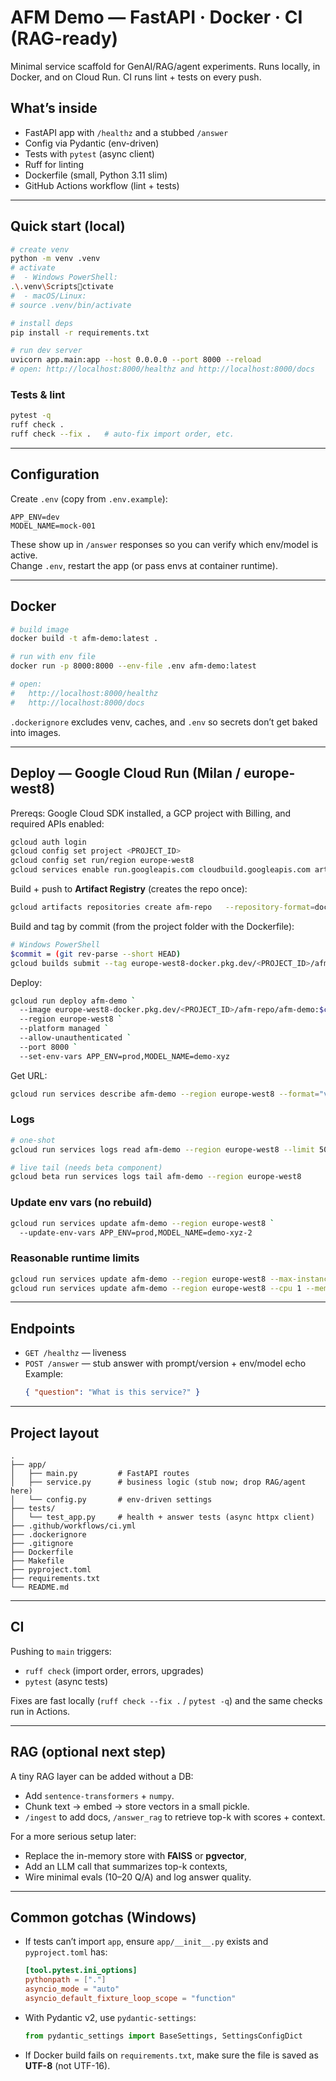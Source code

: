 # AFM Demo — FastAPI · Docker · CI (RAG-ready)

Minimal service scaffold for GenAI/RAG/agent experiments. Runs locally, in Docker, and on Cloud Run. CI runs lint + tests on every push.

## What’s inside
- FastAPI app with `/healthz` and a stubbed `/answer`
- Config via Pydantic (env-driven)
- Tests with `pytest` (async client)
- Ruff for linting
- Dockerfile (small, Python 3.11 slim)
- GitHub Actions workflow (lint + tests)

---

## Quick start (local)

```bash
# create venv
python -m venv .venv
# activate
#  - Windows PowerShell:
.\.venv\Scriptsctivate
#  - macOS/Linux:
# source .venv/bin/activate

# install deps
pip install -r requirements.txt

# run dev server
uvicorn app.main:app --host 0.0.0.0 --port 8000 --reload
# open: http://localhost:8000/healthz and http://localhost:8000/docs
```

### Tests & lint
```bash
pytest -q
ruff check .
ruff check --fix .   # auto-fix import order, etc.
```

---

## Configuration

Create `.env` (copy from `.env.example`):

```
APP_ENV=dev
MODEL_NAME=mock-001
```

These show up in `/answer` responses so you can verify which env/model is active.  
Change `.env`, restart the app (or pass envs at container runtime).

---

## Docker

```bash
# build image
docker build -t afm-demo:latest .

# run with env file
docker run -p 8000:8000 --env-file .env afm-demo:latest

# open:
#   http://localhost:8000/healthz
#   http://localhost:8000/docs
```

`.dockerignore` excludes venv, caches, and `.env` so secrets don’t get baked into images.

---

## Deploy — Google Cloud Run (Milan / europe-west8)

Prereqs: Google Cloud SDK installed, a GCP project with Billing, and required APIs enabled:
```bash
gcloud auth login
gcloud config set project <PROJECT_ID>
gcloud config set run/region europe-west8
gcloud services enable run.googleapis.com cloudbuild.googleapis.com artifactregistry.googleapis.com
```

Build + push to **Artifact Registry** (creates the repo once):
```bash
gcloud artifacts repositories create afm-repo   --repository-format=docker   --location=europe-west8   --description="afm images" || true
```

Build and tag by commit (from the project folder with the Dockerfile):
```bash
# Windows PowerShell
$commit = (git rev-parse --short HEAD)
gcloud builds submit --tag europe-west8-docker.pkg.dev/<PROJECT_ID>/afm-repo/afm-demo:$commit
```

Deploy:
```bash
gcloud run deploy afm-demo `
  --image europe-west8-docker.pkg.dev/<PROJECT_ID>/afm-repo/afm-demo:$commit `
  --region europe-west8 `
  --platform managed `
  --allow-unauthenticated `
  --port 8000 `
  --set-env-vars APP_ENV=prod,MODEL_NAME=demo-xyz
```

Get URL:
```bash
gcloud run services describe afm-demo --region europe-west8 --format="value(status.url)"
```

### Logs
```bash
# one-shot
gcloud run services logs read afm-demo --region europe-west8 --limit 50

# live tail (needs beta component)
gcloud beta run services logs tail afm-demo --region europe-west8
```

### Update env vars (no rebuild)
```bash
gcloud run services update afm-demo --region europe-west8 `
  --update-env-vars APP_ENV=prod,MODEL_NAME=demo-xyz-2
```

### Reasonable runtime limits
```bash
gcloud run services update afm-demo --region europe-west8 --max-instances 3
gcloud run services update afm-demo --region europe-west8 --cpu 1 --memory 512Mi --concurrency 80 --timeout 60
```

---

## Endpoints

- `GET /healthz` — liveness
- `POST /answer` — stub answer with prompt/version + env/model echo  
  Example:
  ```json
  { "question": "What is this service?" }
  ```

---

## Project layout

```
.
├── app/
│   ├── main.py         # FastAPI routes
│   ├── service.py      # business logic (stub now; drop RAG/agent here)
│   └── config.py       # env-driven settings
├── tests/
│   └── test_app.py     # health + answer tests (async httpx client)
├── .github/workflows/ci.yml
├── .dockerignore
├── .gitignore
├── Dockerfile
├── Makefile
├── pyproject.toml
├── requirements.txt
└── README.md
```

---

## CI

Pushing to `main` triggers:
- `ruff check` (import order, errors, upgrades)
- `pytest` (async tests)

Fixes are fast locally (`ruff check --fix .` / `pytest -q`) and the same checks run in Actions.

---

## RAG (optional next step)

A tiny RAG layer can be added without a DB:
- Add `sentence-transformers` + `numpy`.
- Chunk text → embed → store vectors in a small pickle.
- `/ingest` to add docs, `/answer_rag` to retrieve top-k with scores + context.

For a more serious setup later:
- Replace the in-memory store with **FAISS** or **pgvector**,
- Add an LLM call that summarizes top-k contexts,
- Wire minimal evals (10–20 Q/A) and log answer quality.

---

## Common gotchas (Windows)

- If tests can’t import `app`, ensure `app/__init__.py` exists and `pyproject.toml` has:
  ```toml
  [tool.pytest.ini_options]
  pythonpath = ["."]
  asyncio_mode = "auto"
  asyncio_default_fixture_loop_scope = "function"
  ```
- With Pydantic v2, use `pydantic-settings`:
  ```python
  from pydantic_settings import BaseSettings, SettingsConfigDict
  ```
- If Docker build fails on `requirements.txt`, make sure the file is saved as **UTF-8** (not UTF-16).
